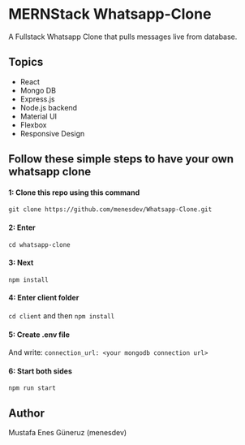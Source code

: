 # MERNStack Whatsapp-Clone

A Fullstack Whatsapp Clone that pulls messages live from database.

## Topics

- React
- Mongo DB
- Express.js
- Node.js backend
- Material UI
- Flexbox
- Responsive Design

## Follow these simple steps to have your own whatsapp clone

#### 1: Clone this repo using this command 
`git clone https://github.com/menesdev/Whatsapp-Clone.git`

#### 2: Enter 
`cd whatsapp-clone`

#### 3: Next
`npm install` 

#### 4: Enter client folder
`cd client`
and then
`npm install`

#### 5: Create .env file
And write: `connection_url: <your mongodb connection url>` 

#### 6: Start both sides
`npm run start` 



## Author
Mustafa Enes Güneruz (menesdev)
